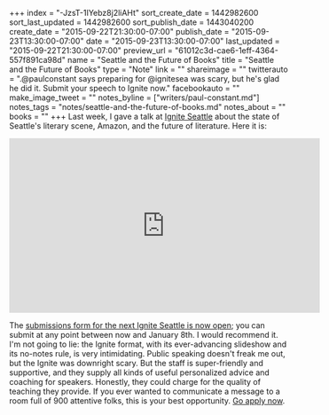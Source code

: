 +++
index = "-JzsT-1IYebz8j2liAHt"
sort_create_date = 1442982600
sort_last_updated = 1442982600
sort_publish_date = 1443040200
create_date = "2015-09-22T21:30:00-07:00"
publish_date = "2015-09-23T13:30:00-07:00"
date = "2015-09-23T13:30:00-07:00"
last_updated = "2015-09-22T21:30:00-07:00"
preview_url = "61012c3d-cae6-1eff-4364-557f891ca98d"
name = "Seattle and the Future of Books"
title = "Seattle and the Future of Books"
type = "Note"
link = ""
shareimage = ""
twitterauto = ".@paulconstant says preparing for @ignitesea was scary, but he's glad he did it. Submit your speech to Ignite now."
facebookauto = ""
make_image_tweet = ""
notes_byline = ["writers/paul-constant.md"]
notes_tags = "notes/seattle-and-the-future-of-books.md"
notes_about = ""
books = ""
+++
Last week, I gave a talk at [Ignite Seattle](http://igniteseattle.com/) about the state of Seattle's literary scene, Amazon, and the future of literature. Here it is: 

<iframe width="560" height="315" src="https://www.youtube.com/embed/dCnX-GHkMpg" frameborder="0" allowfullscreen></iframe>

The [submissions form for the next Ignite Seattle is now open](http://igniteseattle.com/submit-talk/); you can submit at any point between now and January 8th. I would recommend it. I'm not going to lie: the Ignite format, with its ever-advancing slideshow and its no-notes rule, is very intimidating. Public speaking doesn't freak me out, but the Ignite was downright scary. But the staff is super-friendly and supportive, and they supply all kinds of useful personalized advice and coaching for speakers. Honestly, they could charge for the quality of teaching they provide. If you ever wanted to communicate a message to a room full of 900 attentive folks, this is your best opportunity. [Go apply now](http://igniteseattle.com/submit-talk/).